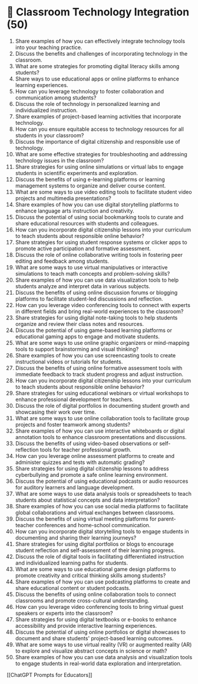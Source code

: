 # 📲 Classroom Technology Integration (50)

1. Share examples of how you can effectively integrate technology tools into your teaching practice.
2. Discuss the benefits and challenges of incorporating technology in the classroom.
3. What are some strategies for promoting digital literacy skills among students?
4. Share ways to use educational apps or online platforms to enhance learning experiences.
5. How can you leverage technology to foster collaboration and communication among students?
6. Discuss the role of technology in personalized learning and individualized instruction.
7. Share examples of project-based learning activities that incorporate technology.
8. How can you ensure equitable access to technology resources for all students in your classroom?
9. Discuss the importance of digital citizenship and responsible use of technology.
10. What are some effective strategies for troubleshooting and addressing technology issues in the classroom?
11. Share strategies for using online simulations or virtual labs to engage students in scientific experiments and exploration.
12. Discuss the benefits of using e-learning platforms or learning management systems to organize and deliver course content.
13. What are some ways to use video editing tools to facilitate student video projects and multimedia presentations?
14. Share examples of how you can use digital storytelling platforms to enhance language arts instruction and creativity.
15. Discuss the potential of using social bookmarking tools to curate and share educational resources with students and colleagues.
16. How can you incorporate digital citizenship lessons into your curriculum to teach students about responsible online behavior?
17. Share strategies for using student response systems or clicker apps to promote active participation and formative assessment.
18. Discuss the role of online collaborative writing tools in fostering peer editing and feedback among students.
19. What are some ways to use virtual manipulatives or interactive simulations to teach math concepts and problem-solving skills?
20. Share examples of how you can use data visualization tools to help students analyze and interpret data in various subjects.
21. Discuss the benefits of using online discussion forums or blogging platforms to facilitate student-led discussions and reflection.
22. How can you leverage video conferencing tools to connect with experts in different fields and bring real-world experiences to the classroom?
23. Share strategies for using digital note-taking tools to help students organize and review their class notes and resources.
24. Discuss the potential of using game-based learning platforms or educational gaming apps to engage and motivate students.
25. What are some ways to use online graphic organizers or mind-mapping tools to support brainstorming and visual thinking?
26. Share examples of how you can use screencasting tools to create instructional videos or tutorials for students.
27. Discuss the benefits of using online formative assessment tools with immediate feedback to track student progress and adjust instruction.
28. How can you incorporate digital citizenship lessons into your curriculum to teach students about responsible online behavior?
29. Share strategies for using educational webinars or virtual workshops to enhance professional development for teachers.
30. Discuss the role of digital portfolios in documenting student growth and showcasing their work over time.
31. What are some ways to use online collaboration tools to facilitate group projects and foster teamwork among students?
32. Share examples of how you can use interactive whiteboards or digital annotation tools to enhance classroom presentations and discussions.
33. Discuss the benefits of using video-based observations or self-reflection tools for teacher professional growth.
34. How can you leverage online assessment platforms to create and administer quizzes and tests with automatic grading?
35. Share strategies for using digital citizenship lessons to address cyberbullying and promote a safe online learning environment.
36. Discuss the potential of using educational podcasts or audio resources for auditory learners and language development.
37. What are some ways to use data analysis tools or spreadsheets to teach students about statistical concepts and data interpretation?
38. Share examples of how you can use social media platforms to facilitate global collaborations and virtual exchanges between classrooms.
39. Discuss the benefits of using virtual meeting platforms for parent-teacher conferences and home-school communication.
40. How can you incorporate digital storytelling tools to engage students in documenting and sharing their learning journeys?
41. Share strategies for using digital portfolios or blogs to encourage student reflection and self-assessment of their learning progress.
42. Discuss the role of digital tools in facilitating differentiated instruction and individualized learning paths for students.
43. What are some ways to use educational game design platforms to promote creativity and critical thinking skills among students?
44. Share examples of how you can use podcasting platforms to create and share educational content or student podcasts.
45. Discuss the benefits of using online collaboration tools to connect classrooms and promote cross-cultural understanding.
46. How can you leverage video conferencing tools to bring virtual guest speakers or experts into the classroom?
47. Share strategies for using digital textbooks or e-books to enhance accessibility and provide interactive learning experiences.
48. Discuss the potential of using online portfolios or digital showcases to document and share students' project-based learning outcomes.
49. What are some ways to use virtual reality (VR) or augmented reality (AR) to explore and visualize abstract concepts in science or math?
50. Share examples of how you can use data analysis and visualization tools to engage students in real-world data exploration and interpretation.


[[ChatGPT Prompts for Educators]]